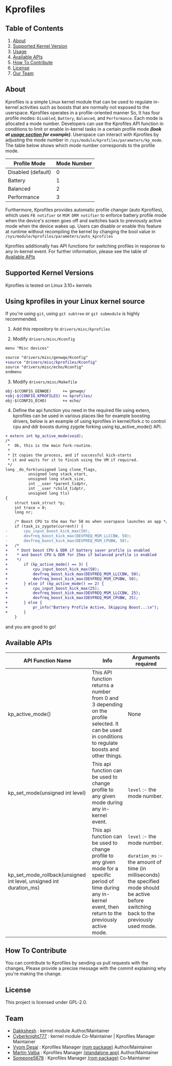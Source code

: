 # Kprofiles

## Table of Contents

1. [About](#about)
2. [Supported Kernel Version](#supported-kernel-versions)
3. [Usage](#using-kprofiles-in-your-linux-kernel-source)
4. [Available APIs](#available-apis)
5. [How To Contribute](#how-to-contribute)
6. [License](#license)
7. [Our Team](#team)

## About

Kprofiles is a simple Linux kernel module that can be used to regulate in-kernel activities such as boosts that are normally not exposed to the userspace. Kprofiles operates in a profile-oriented manner So, It has four profile modes: `Disabled`, `Battery`, `Balanced`, and `Performance`. Each mode is allocated a mode number. Developers can use the Kprofiles API function in conditions to limit or enable in-kernel tasks in a certain profile mode **_(look at [usage section](#using-kprofiles-in-your-linux-kernel-source) for example)_**. Userspace can interact with Kprofiles by adjusting the mode number in `/sys/module/kprofiles/parameters/kp_mode`. The table below shows which mode number corresponds to the profile mode.

| Profile Mode       | Mode Number |
| ------------------ | ----------- |
| Disabled (default) | 0           |
| Battery            | 1           |
| Balanced           | 2           |
| Performance        | 3           |

Furthermore, Kprofiles provides automatic profile changer (auto Kprofiles), which uses `FB notifier` or `MSM DRM notifier` to enforce battery profile mode when the device's screen goes off and switches back to previously active mode when the device wakes up. Users can disable or enable this feature at runtime without recompiling the kernel by changing the bool value in `/sys/module/kprofiles/parameters/auto_kprofiles`

Kprofiles additionally has API functions for switching profiles in response to any in-kernel event. For further information, please see the table of [Available APIs](#available-apis)

## Supported Kernel Versions

Kprofiles is tested on Linux 3.10+ kernels

## Using kprofiles in your Linux kernel source

If you're using `git`, using `git subtree` or `git submodule` is highly recommended.

1. Add this repository to `drivers/misc/kprofiles`

2. Modify `drivers/misc/Kconfig`

```diff
menu "Misc devices"

source "drivers/misc/genwqe/Kconfig"
+source "drivers/misc/kprofiles/Kconfig"
source "drivers/misc/echo/Kconfig"
endmenu
```

3. Modify `drivers/misc/Makefile`

```diff
obj-$(CONFIG_GENWQE)     += genwqe/
+obj-$(CONFIG_KPROFILES) += kprofiles/
obj-$(CONFIG_ECHO)       += echo/
```

4. Define the api function you need in the required file using extern, kprofiles can be used in various places like for example boosting drivers, below is an example of using kprofiles in kernel/fork.c to control cpu and ddr boosts during zygote forking using kp_active_mode() API.

```diff
+ extern int kp_active_mode(void);
/*
 *  Ok, this is the main fork-routine.
 *
 * It copies the process, and if successful kick-starts
 * it and waits for it to finish using the VM if required.
 */
long _do_fork(unsigned long clone_flags,
          unsigned long stack_start,
          unsigned long stack_size,
          int __user *parent_tidptr,
          int __user *child_tidptr,
          unsigned long tls)
{
    struct task_struct *p;
    int trace = 0;
    long nr;

    /* Boost CPU to the max for 50 ms when userspace launches an app */
    if (task_is_zygote(current)) {
-       cpu_input_boost_kick_max(50);
-       devfreq_boost_kick_max(DEVFREQ_MSM_LLCCBW, 50);
-       devfreq_boost_kick_max(DEVFREQ_MSM_CPUBW, 50);
+   /*
+    * Dont boost CPU & DDR if battery saver profile is enabled
+    * and boost CPU & DDR for 25ms if balanced profile is enabled
+    */
+       if (kp_active_mode() == 3) {
+           cpu_input_boost_kick_max(50);
+           devfreq_boost_kick_max(DEVFREQ_MSM_LLCCBW, 50);
+           devfreq_boost_kick_max(DEVFREQ_MSM_CPUBW, 50);
+       } else if (kp_active_mode() == 2) {
+           cpu_input_boost_kick_max(25);
+           devfreq_boost_kick_max(DEVFREQ_MSM_LLCCBW, 25);
+           devfreq_boost_kick_max(DEVFREQ_MSM_CPUBW, 25);
+       } else {
+           pr_info("Battery Profile Active, Skipping Boost...\n");
+       }
    }
```

and you are good to go!

## Available APIs

| API Function Name                                                         | Info                                                                                                                                                                   | Arguments required                                                                                                                                                              |
| ------------------------------------------------------------------------- | ---------------------------------------------------------------------------------------------------------------------------------------------------------------------- | ------------------------------------------------------------------------------------------------------------------------------------------------------------------------------- |
| kp_active_mode()                                                   | This API function returns a number from 0 and 3 depending on the profile selected. It can be used in conditions to regulate boosts and other things.                   | None                                                                                                                                                                            |
| kp_set_mode(unsigned int level)                                    | This api function can be used to change profile to any given mode during any in-kernel event.                                                                          | `level` :- the mode number.                                                                                                                                                     |
| kp_set_mode_rollback(unsigned int level, unsigned int duration_ms) | This api function can be used to change profile to any given mode for a specific period of time during any in-kernel event, then return to the previously active mode. | `level` :- the mode number.<br><br>`duration_ms` :- the amount of time (in milliseconds) the specified mode should be active before switching back to the previously used mode. |

## How To Contribute

You can contribute to Kprofiles by sending us pull requests with the changes,
Please provide a precise message with the commit explaining why you're making the change.

## License

This project is licensed under GPL-2.0.

## Team

- [Dakkshesh](https://github.com/dakkshesh07) : kernel module Author/Maintainer
- [Cyberknight777](https://github.com/cyberknight777) : kernel module Co-Maintainer | Kprofiles Manager Maintainer
- [Vyom Desai](https://github.com/CannedShroud) : Kprofiles Manager [(rom package)](https://github.com/CannedShroud/android_packages_apps_KProfiles) Author/Maintainer
- [Martin Valba](https://github.com/Martinvlba) : Kprofiles Manager [(standalone app)](https://github.com/dakkshesh07/Kprofiles/tree/app) Author/Maintainer
- [Someone5678](https://github.com/someone5678) : Kprofiles Manager [(rom package)](https://github.com/CannedShroud/android_packages_apps_KProfiles) Co-Maintainer

